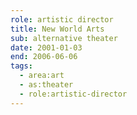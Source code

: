 ```yaml
---
role: artistic director
title: New World Arts
sub: alternative theater
date: 2001-01-03
end: 2006-06-06
tags:
  - area:art
  - as:theater
  - role:artistic-director
---
```

